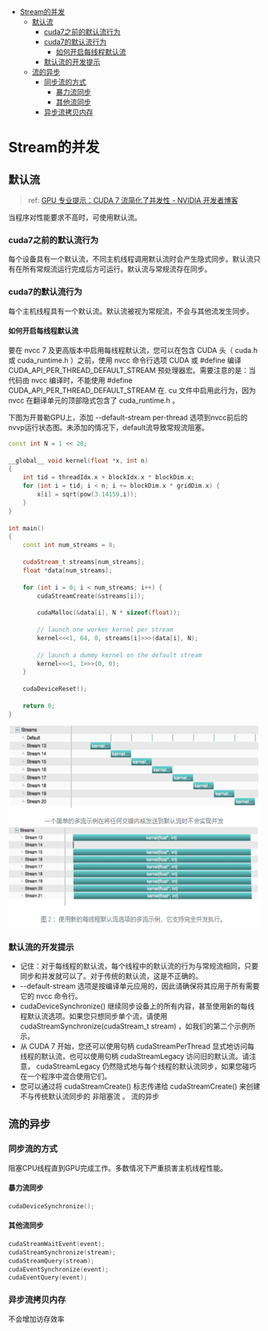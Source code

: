 - [Stream的并发](#stream的并发)
  - [默认流](#默认流)
    - [cuda7之前的默认流行为](#cuda7之前的默认流行为)
    - [cuda7的默认流行为](#cuda7的默认流行为)
      - [如何开启每线程默认流](#如何开启每线程默认流)
    - [默认流的开发提示](#默认流的开发提示)
  - [流的异步](#流的异步)
    - [同步流的方式](#同步流的方式)
      - [暴力流同步](#暴力流同步)
      - [其他流同步](#其他流同步)
    - [异步流拷贝内存](#异步流拷贝内存)

# Stream的并发

## 默认流

> ref: [GPU 专业提示：CUDA 7 流简化了并发性 - NVIDIA 开发者博客](https://developer.nvidia.com/zh-cn/blog/gpu-pro-tip-cuda-7-streams-simplify-concurrency/)

当程序对性能要求不高时，可使用默认流。

### cuda7之前的默认流行为

每个设备具有一个默认流，不同主机线程调用默认流时会产生隐式同步。默认流只有在所有常规流运行完成后方可运行。默认流与常规流存在同步。

### cuda7的默认流行为

每个主机线程具有一个默认流。默认流被视为常规流，不会与其他流发生同步。

#### 如何开启每线程默认流
要在 nvcc 7 及更高版本中启用每线程默认流，您可以在包含 CUDA 头（ cuda.h 或 cuda_runtime.h ）之前，使用 nvcc 命令行选项 CUDA 或 #define 编译 CUDA_API_PER_THREAD_DEFAULT_STREAM 预处理器宏。需要注意的是：当代码由 nvcc 编译时，不能使用 #define CUDA_API_PER_THREAD_DEFAULT_STREAM 在. cu 文件中启用此行为，因为 nvcc 在翻译单元的顶部隐式包含了 cuda_runtime.h 。

下图为开普勒GPU上，添加 --default-stream per-thread 选项到nvcc前后的nvvp运行状态图。未添加的情况下，default流导致常规流阻塞。
```cpp
const int N = 1 << 20;
 
__global__ void kernel(float *x, int n)
{
    int tid = threadIdx.x + blockIdx.x * blockDim.x;
    for (int i = tid; i < n; i += blockDim.x * gridDim.x) {
        x[i] = sqrt(pow(3.14159,i));
    }
}
 
int main()
{
    const int num_streams = 8;
 
    cudaStream_t streams[num_streams];
    float *data[num_streams];
 
    for (int i = 0; i < num_streams; i++) {
        cudaStreamCreate(&streams[i]);
 
        cudaMalloc(&data[i], N * sizeof(float));
 
        // launch one worker kernel per stream
        kernel<<<1, 64, 0, streams[i]>>>(data[i], N);
 
        // launch a dummy kernel on the default stream
        kernel<<<1, 1>>>(0, 0);
    }
 
    cudaDeviceReset();
 
    return 0;
}
```
<img src="https://raw.githubusercontent.com/Yuefeng95/Images/main/img/202201302057711.png" height="200px" /> <img src="https://raw.githubusercontent.com/Yuefeng95/Images/main/img/202201302057223.png" height="200px" />

### 默认流的开发提示

- 记住：对于每线程的默认流，每个线程中的默认流的行为与常规流相同，只要同步和并发就可以了。对于传统的默认流，这是不正确的。
- --default-stream 选项是按编译单元应用的，因此请确保将其应用于所有需要它的 nvcc 命令行。
- cudaDeviceSynchronize() 继续同步设备上的所有内容，甚至使用新的每线程默认流选项。如果您只想同步单个流，请使用 cudaStreamSynchronize(cudaStream_t stream) ，如我们的第二个示例所示。
- 从 CUDA 7 开始，您还可以使用句柄 cudaStreamPerThread 显式地访问每线程的默认流，也可以使用句柄 cudaStreamLegacy 访问旧的默认流。请注意， cudaStreamLegacy 仍然隐式地与每个线程的默认流同步，如果您碰巧在一个程序中混合使用它们。
- 您可以通过将 cudaStreamCreate() 标志传递给 cudaStreamCreate() 来创建不与传统默认流同步的 非阻塞流 。
流的异步

## 流的异步

### 同步流的方式

阻塞CPU线程直到GPU完成工作。多数情况下严重损害主机线程性能。

#### 暴力流同步

```cpp
cudaDeviceSynchronize();
```

#### 其他流同步

```cpp
cudaStreamWaitEvent(event);
cudaStreamSynchronize(stream);
cudaStreamQuery(stream);
cudaEventSynchronize(event);
cudaEventQuery(event);
```

### 异步流拷贝内存

不会增加访存效率